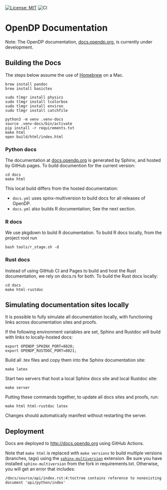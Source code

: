 [![License: MIT](https://img.shields.io/badge/License-MIT-yellow.svg)](https://opensource.org/licenses/MIT)
![CI](https://github.com/opendp/opendp-documentation/actions/workflows/main.yml/badge.svg)

# OpenDP Documentation

Note: The OpenDP documentation, [docs.opendp.org](https://docs.opendp.org), is currently under development.

## Building the Docs

The steps below assume the use of [Homebrew] on a Mac.

[Homebrew]: https://brew.sh

```shell
brew install pandoc
brew install basictex

sudo tlmgr install physics
sudo tlmgr install tcolorbox
sudo tlmgr install environ
sudo tlmgr install catchfile

python3 -m venv .venv-docs
source .venv-docs/bin/activate
pip install -r requirements.txt
make html
open build/html/index.html
```

### Python docs

The documentation at [docs.opendp.org](https://docs.opendp.org) is generated by Sphinx,
and hosted by GitHub pages. To build documention for the current version:

```shell
cd docs
make html
```

This local build differs from the hosted documentation:
- `docs.yml` uses spinx-multiversion to build docs for all releases of OpenDP.
- `docs.yml` also builds R documentation; See the next section.

### R docs

We use pkgdown to build R documentation.
To build R docs locally, from the project root run

```shell
bash tools/r_stage.sh -d
```

### Rust docs

Instead of using GitHub CI and Pages to build and host the Rust documentation,
we rely on docs.rs for both. To build the Rust docs locally:

```shell
cd docs
make html-rustdoc
```

## Simulating documentation sites locally
It is possible to fully simulate all documentation locally,
with functioning links across documentation sites and proofs.

If the following environment variables are set, Sphinx and Rustdoc will build with links to locally-hosted docs:
```shell
export OPENDP_SPHINX_PORT=8020;
export OPENDP_RUSTDOC_PORT=8021;
```

Build all .tex files and copy them into the Sphinx documentation site:
```shell
make latex
```

Start two servers that host a local Sphinx docs site and local Rustdoc site:
```shell
make server
```

Putting these commands together, to update all docs sites and proofs, run:
```shell
make html html-rustdoc latex
```
Changes should automatically manifest without restarting the server.

## Deployment

Docs are deployed to http://docs.opendp.org using GitHub Actions.

Note that `make html` is replaced with `make versions` to build multiple versions (branches, tags) using the [`sphinx-multiversion`](https://sphinx-contrib.github.io/multiversion) extension.
Be sure you have installed `sphinx-multiversion` from the fork in requirements.txt.
Otherwise, you will get an error that includes:

    /docs/source/api/index.rst:4:toctree contains reference to nonexisting document 'api/python/index'

